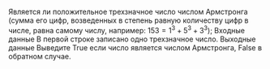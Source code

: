 Является ли положительное трехзначное число числом Армстронга (сумма его цифр, возведенных в степень равную количеству цифр в числе, равна самому числу, например: $153 = 1^3 + 5^3 + 3^3$);
Входные данные
В первой строке записано одно трехзначное число.
Выходные данные
Выведите True если число является числом Армстронга, False в обратном случае.